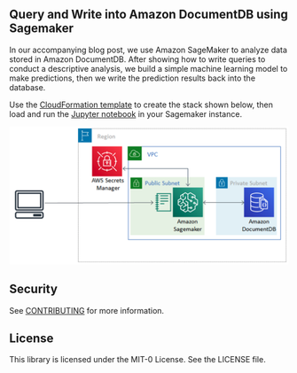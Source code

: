 ## Query and Write into Amazon DocumentDB using Sagemaker

In our accompanying blog post, we use Amazon SageMaker to analyze data stored in Amazon DocumentDB. After showing how to write queries to conduct a descriptive analysis, we build a simple machine learning model to
make predictions, then we write the prediction results back into the database.

Use the [CloudFormation template](https://github.com/aws-samples/documentdb-sagemaker-example/blob/main/cloudformation.yaml) to create the stack shown below, then load and run the [Jupyter notebook](https://github.com/aws-samples/documentdb-sagemaker-example/blob/main/script.ipynb) in your Sagemaker instance.

![Connecting to DocumentDB from Sagemaker using Secrets Manager](architecture.png "Connecting to DocumentDB from Sagemaker using Secrets Manager.")

## Security

See [CONTRIBUTING](CONTRIBUTING.md#security-issue-notifications) for more information.

## License

This library is licensed under the MIT-0 License. See the LICENSE file.

